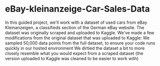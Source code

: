 # eBay-kleinanzeige-Car-Sales-Data
In this guided project, we'll work with a dataset of used cars from eBay Kleinanzeigen, a classifieds section of the German eBay website.  The dataset was originally scraped and uploaded to Kaggle. We've made a few modifications from the original dataset that was uploaded to Kaggle:  We sampled 50,000 data points from the full dataset, to ensure your code runs quickly in our hosted environment We dirtied the dataset a bit to more closely resemble what you would expect from a scraped dataset (the version uploaded to Kaggle was cleaned to be easier to work with)
